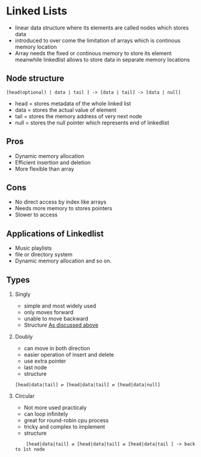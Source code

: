# Linked Lists

- linear data structure where its elements are called nodes which stores data
- introduced to over come the limitation of arrays which is continous memory location
- Array needs the fixed or continous memory to store its element meanwhile linkedlist allows to store data in separate memory locations

## Node structure

```
[head(optional) | data | tail ] -> [data | tail] -> [data | null]
```

- head = stores metadata of the whole linked list
- data = stores the actual value of element
- tail = stores the memory address of very next node
- null = stores the null pointer which represents end of linkedlist

## Pros

- Dynamic memory allocation
- Efficient insertion and deletion
- More flexible than array

## Cons

- No direct access by index like arrays
- Needs more memory to stores pointers
- Slower to access

## Applications of Linkedlist

- Music playlists
- file or directory system
- Dynamic memory allocation and so on.

## Types

1. Singly
   - simple and most widely used
   - only moves forward
   - unable to move backward
   - Structure
     [As discussed above](#node-structure)
2. Doubly

   - can move in both direction
   - easier operation of insert and delete
   - use extra pointer
   - last node
   - structure

   ```
   [head|data|tail] ⇄ [head|data|tail] ⇄ [head|data|null]
   ```

3. Circular
    - Not more used practicaly 
    - can loop infinitely
    - great for round-robin cpu process
    - tricky and complex to implement
   - structure
   ```
       [head|data|tail] ⇄ [head|data|tail] ⇄ [head|data|tail ] -> back to 1st node
   ```